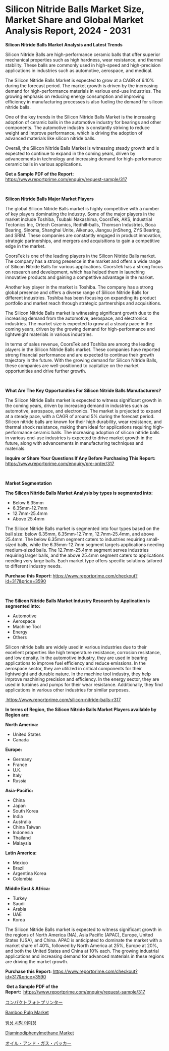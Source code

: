 <p><h1>Silicon Nitride Balls Market Size, Market Share and Global Market Analysis Report, 2024 - 2031</h1></p><p><strong>Silicon Nitride Balls Market Analysis and Latest Trends</strong></p>
<p><p>Silicon Nitride Balls are high-performance ceramic balls that offer superior mechanical properties such as high hardness, wear resistance, and thermal stability. These balls are commonly used in high-speed and high-precision applications in industries such as automotive, aerospace, and medical.</p><p>The Silicon Nitride Balls Market is expected to grow at a CAGR of 6.10% during the forecast period. The market growth is driven by the increasing demand for high-performance materials in various end-use industries. The growing emphasis on reducing energy consumption and improving efficiency in manufacturing processes is also fueling the demand for silicon nitride balls.</p><p>One of the key trends in the Silicon Nitride Balls Market is the increasing adoption of ceramic balls in the automotive industry for bearings and other components. The automotive industry is constantly striving to reduce weight and improve performance, which is driving the adoption of advanced materials like silicon nitride balls.</p><p>Overall, the Silicon Nitride Balls Market is witnessing steady growth and is expected to continue to expand in the coming years, driven by advancements in technology and increasing demand for high-performance ceramic balls in various applications.</p></p>
<p><strong>Get a Sample PDF of the Report:&nbsp;</strong> <a href="https://www.reportprime.com/enquiry/request-sample/317">https://www.reportprime.com/enquiry/request-sample/317</a></p>
<p>&nbsp;</p>
<p><strong>Silicon Nitride Balls Major Market Players</strong></p>
<p><p>The global Silicon Nitride Balls market is highly competitive with a number of key players dominating the industry. Some of the major players in the market include Toshiba, Tsubaki Nakashima, CoorsTek, AKS, Industrial Tectonics Inc, Ortech Ceramics, Redhill-balls, Thomson Industries, Boca Bearing, Sinoma, Shanghai Unite, Aikenuo, Jiangsu jinSheng, ZYS Bearing, and SRIM. These companies are constantly engaged in product innovation, strategic partnerships, and mergers and acquisitions to gain a competitive edge in the market.</p><p>CoorsTek is one of the leading players in the Silicon Nitride Balls market. The company has a strong presence in the market and offers a wide range of Silicon Nitride Balls for various applications. CoorsTek has a strong focus on research and development, which has helped them in launching innovative products and gaining a competitive advantage in the market.</p><p>Another key player in the market is Toshiba. The company has a strong global presence and offers a diverse range of Silicon Nitride Balls for different industries. Toshiba has been focusing on expanding its product portfolio and market reach through strategic partnerships and acquisitions.</p><p>The Silicon Nitride Balls market is witnessing significant growth due to the increasing demand from the automotive, aerospace, and electronics industries. The market size is expected to grow at a steady pace in the coming years, driven by the growing demand for high-performance and lightweight materials in various industries.</p><p>In terms of sales revenue, CoorsTek and Toshiba are among the leading players in the Silicon Nitride Balls market. These companies have reported strong financial performance and are expected to continue their growth trajectory in the future. With the growing demand for Silicon Nitride Balls, these companies are well-positioned to capitalize on the market opportunities and drive further growth.</p></p>
<p>&nbsp;</p>
<p><strong>What Are The Key Opportunities For Silicon Nitride Balls Manufacturers?</strong></p>
<p><p>The Silicon Nitride Balls market is expected to witness significant growth in the coming years, driven by increasing demand in industries such as automotive, aerospace, and electronics. The market is projected to expand at a steady pace, with a CAGR of around 5% during the forecast period. Silicon nitride balls are known for their high durability, wear resistance, and thermal shock resistance, making them ideal for applications requiring high-performance ceramic balls. The increasing adoption of silicon nitride balls in various end-use industries is expected to drive market growth in the future, along with advancements in manufacturing techniques and materials.</p></p>
<p><strong>Inquire or Share Your Questions If Any Before Purchasing This Report:</strong> <a href="https://www.reportprime.com/enquiry/pre-order/317">https://www.reportprime.com/enquiry/pre-order/317</a></p>
<p>&nbsp;</p>
<p><strong>Market Segmentation</strong></p>
<p><strong>The Silicon Nitride Balls Market Analysis by types is segmented into:</strong></p>
<p><ul><li>Below 6.35mm</li><li>6.35mm-12.7mm</li><li>12.7mm-25.4mm</li><li>Above 25.4mm</li></ul></p>
<p><p>The Silicon Nitride Balls market is segmented into four types based on the ball size: below 6.35mm, 6.35mm-12.7mm, 12.7mm-25.4mm, and above 25.4mm. The below 6.35mm segment caters to industries requiring small-sized balls, while the 6.35mm-12.7mm segment targets applications needing medium-sized balls. The 12.7mm-25.4mm segment serves industries requiring larger balls, and the above 25.4mm segment caters to applications needing very large balls. Each market type offers specific solutions tailored to different industry needs.</p></p>
<p><strong>Purchase this Report:&nbsp;</strong><a href="https://www.reportprime.com/checkout?id=317&price=3590">https://www.reportprime.com/checkout?id=317&price=3590</a></p>
<p>&nbsp;</p>
<p><strong>The Silicon Nitride Balls Market Industry Research by Application is segmented into:</strong></p>
<p><ul><li>Automotive</li><li>Aerospace</li><li>Machine Tool</li><li>Energy</li><li>Others</li></ul></p>
<p><p>Silicon nitride balls are widely used in various industries due to their excellent properties like high temperature resistance, corrosion resistance, and low density. In the automotive industry, they are used in bearing applications to improve fuel efficiency and reduce emissions. In the aerospace sector, they are utilized in critical components for their lightweight and durable nature. In the machine tool industry, they help improve machining precision and efficiency. In the energy sector, they are used in turbines and pumps for their wear resistance. Additionally, they find applications in various other industries for similar purposes.</p></p>
<p><a href="https://www.reportprime.com/silicon-nitride-balls-r317">&nbsp;https://www.reportprime.com/silicon-nitride-balls-r317</a></p>
<p><strong>In terms of Region, the Silicon Nitride Balls Market Players available by Region are:</strong></p>
<p>
    <p> <strong> North America: </strong>
        <ul>
            <li>United States</li>
            <li>Canada</li>
        </ul>
        </p> 
    <p> <strong> Europe: </strong>
        <ul>
            <li>Germany</li>
            <li>France</li>
            <li>U.K.</li>
            <li>Italy</li>
            <li>Russia</li>
        </ul>
        </p> 
    <p> <strong> Asia-Pacific: </strong>
        <ul>
            <li>China</li>
            <li>Japan</li>
            <li>South Korea</li>
            <li>India</li>
            <li>Australia</li>
            <li>China Taiwan</li>
            <li>Indonesia</li>
            <li>Thailand</li>
            <li>Malaysia</li>
        </ul>
        </p> 
    <p> <strong> Latin America: </strong>
        <ul>
            <li>Mexico</li>
            <li>Brazil</li>
            <li>Argentina Korea</li>
            <li>Colombia</li>
        </ul>
        </p> 
    <p> <strong> Middle East & Africa: </strong>
        <ul>
            <li>Turkey</li>
            <li>Saudi</li>
            <li>Arabia</li>
            <li>UAE</li>
            <li>Korea</li>
        </ul>
    </p>
    </p>
<p><p>The Silicon Nitride Balls market is expected to witness significant growth in the regions of North America (NA), Asia Pacific (APAC), Europe, United States (USA), and China. APAC is anticipated to dominate the market with a market share of 40%, followed by North America at 25%, Europe at 20%, and both the United States and China at 10% each. The growing industrial applications and increasing demand for advanced materials in these regions are driving the market growth.</p></p>
<p><strong>Purchase this Report: </strong><a href="https://www.reportprime.com/checkout?id=317&price=3590">https://www.reportprime.com/checkout?id=317&price=3590</a></p>
<p>&nbsp;<strong>Get a Sample PDF of the Report:&nbsp;&nbsp;</strong><a href="https://www.reportprime.com/enquiry/request-sample/317">https://www.reportprime.com/enquiry/request-sample/317</a></p>
<p><strong></strong></p>
<p><p><a href="https://medium.com/@vincemarvin1/%E3%82%B3%E3%83%B3%E3%83%91%E3%82%AF%E3%83%88%E3%83%95%E3%82%A9%E3%83%88%E3%83%97%E3%83%AA%E3%83%B3%E3%82%BF%E3%83%BC%E3%81%AE%E5%B8%82%E5%A0%B4%E8%A6%8F%E6%A8%A1-%E6%88%90%E9%95%B7-%E5%B8%82%E5%A0%B4%E3%82%BB%E3%82%B0%E3%83%A1%E3%83%B3%E3%83%86%E3%83%BC%E3%82%B7%E3%83%A7%E3%83%B3%E3%81%8A%E3%82%88%E3%81%B3%E5%9C%B0%E5%9F%9F%E5%88%A5%E3%81%AE%E6%A5%AD%E7%95%8C%E5%88%86%E6%9E%90-2031%E5%B9%B4%E3%81%BE%E3%81%A7%E3%81%AE%E4%BA%88%E6%B8%AC%E3%81%AB%E3%81%A4%E3%81%84%E3%81%A6-5fe13ff02a33">コンパクトフォトプリンター</a></p><p><a href="https://github.com/anggakarna133/Market-Research-Report-List-1/blob/main/bamboo-pulp-market.md">Bamboo Pulp Market</a></p><p><a href="https://medium.com/@ryderpfeffer/%EC%9E%84%EC%83%81-%EC%8B%9C%ED%97%98-%EC%98%81%EC%83%81-%EC%8B%9C%EC%9E%A5-%EC%A0%90%EC%9C%A0%EC%9C%A8-%EB%B0%8F-%EC%83%88%EB%A1%9C%EC%9A%B4-%ED%8A%B8%EB%A0%8C%EB%93%9C-%EB%B6%84%EC%84%9D-%EC%9C%A0%ED%98%95-%EC%9D%91%EC%9A%A9-%EC%B5%9C%EC%A2%85-%EC%82%AC%EC%9A%A9-%EB%B0%8F-2024%EB%85%84%EB%B6%80%ED%84%B0-2031%EB%85%84%EA%B9%8C%EC%A7%80%EC%9D%98-%EC%98%88%EC%B8%A1%EB%B3%84%EB%A1%9C-b0eb5617ad2f">임상 시험 이미징</a></p><p><a href="https://www.linkedin.com/pulse/diaminodiphenylmethane-market-size-segmentation-trends-growth-sk3qf">Diaminodiphenylmethane Market</a></p><p><a href="https://medium.com/@vincemarvin1/%E3%82%AA%E3%82%A4%E3%83%AB%E3%81%8A%E3%82%88%E3%81%B3%E3%82%AC%E3%82%B9%E3%83%91%E3%83%83%E3%82%AB%E3%83%BC%E5%B8%82%E5%A0%B4%E8%AA%BF%E6%9F%BB%E3%83%AC%E3%83%9D%E3%83%BC%E3%83%88-2024%E5%B9%B4%E3%81%8B%E3%82%892031%E5%B9%B4%E3%81%BE%E3%81%A7%E3%81%AE14-7-%E3%81%AE%E5%AE%89%E5%AE%9A%E3%81%97%E3%81%9Fcagr%E3%81%AB%E3%82%88%E3%82%8B%E5%B8%82%E5%A0%B4%E4%BA%88%E6%B8%AC%E3%81%A8%E6%88%90%E9%95%B7%E8%A6%8B%E9%80%9A%E3%81%97-d59cbdee38b3">オイル・アンド・ガス・パッカー</a></p></p>
